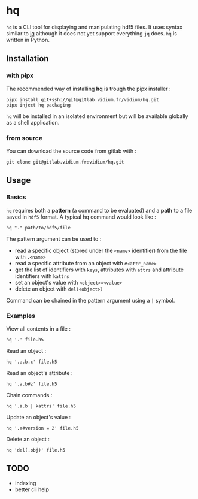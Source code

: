 # hq

`hq` is a CLI tool for displaying and manipulating hdf5 files.
It uses syntax similar to [jq](https://jqlang.github.io/jq/) although it does not yet support everything `jq` does.
`hq` is written in Python.

## Installation

### with pipx

The recommended way of installing **hq** is trough the pipx installer : 

```shell
pipx install git+ssh://git@gitlab.vidium.fr/vidium/hq.git
pipx inject hq packaging
```
`hq` will be installed in an isolated environment but will be available globally as a shell application.

### from source

You can download the source code from gitlab with :

```shell
git clone git@gitlab.vidium.fr:vidium/hq.git
```

## Usage

### Basics

`hq` requires both a **pattern** (a command to be evaluated) and a **path** to a file saved in `hdf5` format.
A typical hq command would look like :

```shell
hq "." path/to/hdf5/file
```
The pattern argument can be used to :
- read a specific object (stored under the `<name>` identifier) from the file with `.<name>`
- read a specific attribute from an object with `#<attr_name>`
- get the list of identifiers with `keys`, attributes with `attrs` and attribute identifiers with `kattrs`
- set an object's value with `<object>=<value>`
- delete an object with `del(<object>)`

Command can be chained in the pattern argument using a `|` symbol.

### Examples

View all contents in a file :
```shell
hq '.' file.h5
```

Read an object :
```shell
hq '.a.b.c' file.h5
```
Read an object's attribute :
```shell
hq '.a.b#z' file.h5
```

Chain commands :
```shell
hq '.a.b | kattrs' file.h5
```

Update an object's value :
```shell
hq '.a#version = 2' file.h5
```

Delete an object :
```shell
hq 'del(.obj)' file.h5
```


## TODO

- indexing
- better cli help
